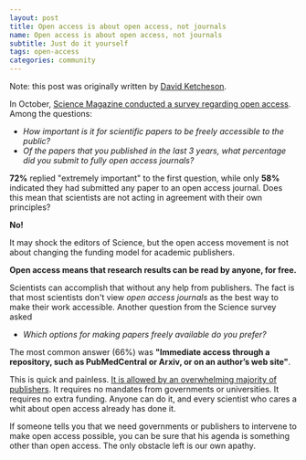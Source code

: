```yaml
---
layout: post
title: Open access is about open access, not journals
name: Open access is about open access, not journals
subtitle: Just do it yourself
tags: open-access
categories: community
---
```

Note: this post was originally written by [David Ketcheson](http://www.davidketcheson.info/2013/12/13/open_access_means_open_access.html).

In October, [Science Magazine conducted a survey regarding open
access](http://news.sciencemag.org/sites/default/files/media/Open%20Access%20SurveySummary_11082013_0.pdf).
Among the questions:

- *How important is it for scientific papers to be freely accessible to the public?*
- *Of the papers that you published in the last 3 years, what percentage did you submit to
fully open access journals?*

**72%** replied "extremely important" to the first question, while only **58%**
indicated they had submitted any paper to an open access journal.  Does this
mean that scientists are not acting in agreement with their own principles?

**No!**

It may shock the editors of Science, but the open access movement is not about
changing the funding model for academic publishers.  

**Open access means that research results can be read by anyone, for free.**

Scientists can accomplish that without any help from publishers.  The fact is
that most scientists don't view *open access journals* as the best way to make
their work accessible.  Another question from the Science survey asked

- *Which options for making papers freely available do you prefer?*

The most common answer (66%) was **"Immediate access through a repository, such
as PubMedCentral or Arxiv, or on an author’s web site"**.

This is quick and painless.  [It is allowed by an overwhelming majority of
publishers](http://www.sherpa.ac.uk/romeo/statistics.php?la=en&fIDnum=|&mode=simple).
It requires no mandates from governments or universities.  It requires no extra
funding.  Anyone can do it, and every scientist who cares a whit about open
access already has done it.  

If someone tells you that we need governments or publishers to intervene to
make open access possible, you can be sure that his agenda is something other
than open access.  The only obstacle left is our own apathy.

